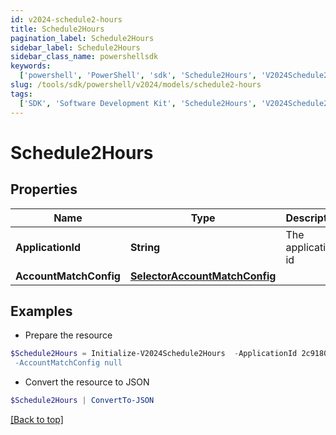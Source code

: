 ```yaml
---
id: v2024-schedule2-hours
title: Schedule2Hours
pagination_label: Schedule2Hours
sidebar_label: Schedule2Hours
sidebar_class_name: powershellsdk
keywords:
  ['powershell', 'PowerShell', 'sdk', 'Schedule2Hours', 'V2024Schedule2Hours']
slug: /tools/sdk/powershell/v2024/models/schedule2-hours
tags:
  ['SDK', 'Software Development Kit', 'Schedule2Hours', 'V2024Schedule2Hours']
---
```


# Schedule2Hours

## Properties

| Name | Type | Description | Notes |
| --- | --- | --- | --- |
| **ApplicationId** | **String** | The application id | [optional] |
| **AccountMatchConfig** | [**SelectorAccountMatchConfig**](selector-account-match-config) |  | [optional] |

## Examples

- Prepare the resource

```powershell
$Schedule2Hours = Initialize-V2024Schedule2Hours  -ApplicationId 2c91808874ff91550175097daaec161c" `
 -AccountMatchConfig null
```

- Convert the resource to JSON

```powershell
$Schedule2Hours | ConvertTo-JSON
```

[[Back to top]](#)
